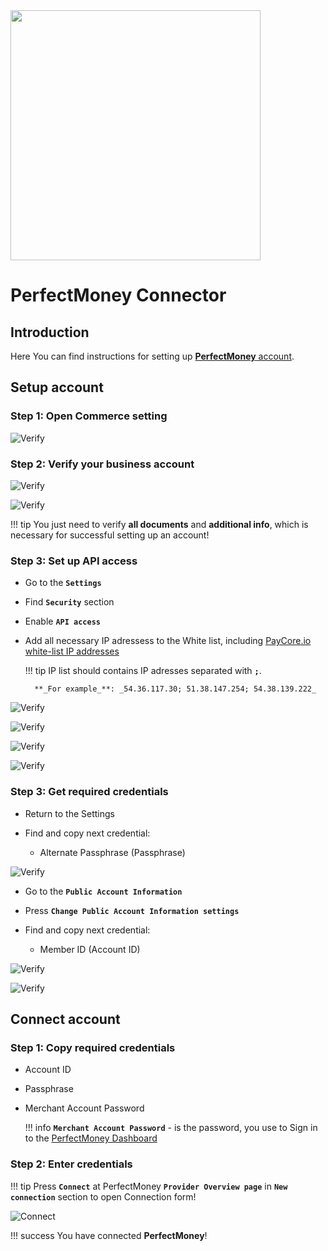 <img src="https://static.openfintech.io/payment_providers/perfectmoney/logo.png?w=400" width="400px">

# PerfectMoney Connector

## Introduction

Here You can find  instructions for setting up [ **PerfectMoney** account](https://perfectmoney.is/login.html).

## Setup account

### Step 1: Open Commerce setting

![Verify](images/perfmoney-verify1.png)

### Step 2: Verify your business account

![Verify](images/perfmoney-verify2.png)

![Verify](images/perfmoney-verify3.png)

!!! tip
    You just need to verify **all documents** and **additional info**, which is necessary for successful setting up an account!

### Step 3: Set up API access

- Go to the **`Settings`**
- Find **`Security`**  section
- Enable **`API access`**
- Add all necessary IP adressess to the White list, including  [PayСore.io white-list IP addresses](/integration/ips/)
    
    !!! tip
        IP list should contains IP adresses separated with **`;`**.

        **_For example_**: _54.36.117.30; 51.38.147.254; 54.38.139.222_


![Verify](images/api_security1.png)

![Verify](images/api_security2.png)

![Verify](images/api_security3.png)

![Verify](images/api_security4.png)

### Step 3: Get required credentials

- Return to the Settings

- Find and copy next credential:

    -  Alternate Passphrase (Passphrase)

![Verify](images/cred3.png)

- Go to the **`Public Account Information`**

- Press **`Change Public Account Information settings`**

- Find and copy next credential:

    -  Member ID (Account ID)

![Verify](images/cred1.png)

![Verify](images/cred2.png)
 
## Connect account

### Step 1: Copy required credentials

-  Account ID

-  Passphrase

-  Merchant Account Password
    
    !!! info
        **`Merchant Account Password`** - is the password, you use to Sign in to the [PerfectMoney Dashboard](https://perfectmoney.is/login.html)

### Step 2: Enter credentials

!!! tip
    Press **`Connect`** at PerfectMoney **`Provider Overview page`** in **`New connection`** section to open Connection form!




![Connect](images/perfectmoney_connect.png)


!!! success
    You have connected **PerfectMoney**!